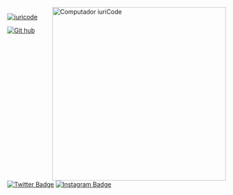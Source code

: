 <img src="https://raw.githubusercontent.com/MicaelliMedeiros/micaellimedeiros/master/image/computer-illustration.png" min-width="400px" max-width="400px" width="400px" align="right" alt="Computador iuriCode">

[![iuricode](https://github-readme-stats.vercel.app/api/top-langs/?username=iuricode&hide=html&layout=compact=true&bg_color=0c0c1e&text_color=f5c6ff&title_color=ff3075&border_color=0c0c1e&locale=pt-br)](https://github.com/anuraghazra/github-readme-stats)<br>

[![Git hub](https://img.shields.io/static/v1?label=GITHUB&message=Tixyel&color=f8efd4&style=for-the-badge&logo=GitHub)](https://github.com/Tixyel?tab=repositories)
[![Twitter Badge](https://img.shields.io/badge/Twitter-1DA1F2?style=for-the-badge&logo=twitter&logoColor=white)](https://twitter.com/Tixyel)
[![Instagram Badge](https://img.shields.io/badge/Instagram-E4405F?style=for-the-badge&logo=instagram&logoColor=white)](https://www.instagram.com/vulgotixyel/)
